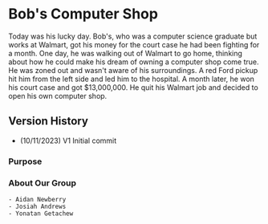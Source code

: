 # Bob's Computer Shop

Today was his lucky day. Bob's, who was a computer science graduate but works at Walmart, got his money for the court case he had been fighting for a month. One day, he was walking out of Walmart to go home, thinking about how he could make his dream of owning a computer shop come true. He was zoned out and wasn't aware of his surroundings. A red Ford pickup hit him from the left side and led him to the hospital. A month later, he won his court case and got $13,000,000. He quit his Walmart job and decided to open his own computer shop.

## Version History
- (10/11/2023) V1 Initial commit



### Purpose


### About Our Group 
    - Aidan Newberry
    - Josiah Andrews
    - Yonatan Getachew